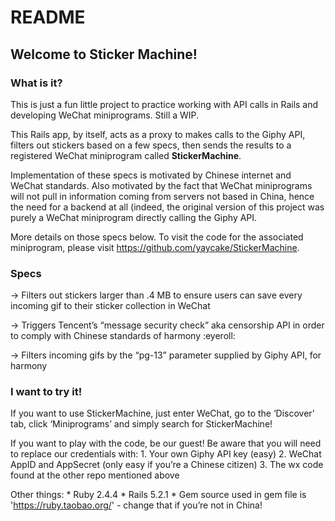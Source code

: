# README

## Welcome to Sticker Machine!

### What is it?
This is just a fun little project to practice working with API calls in Rails and developing WeChat miniprograms. Still a WIP.

This Rails app, by itself, acts as a proxy to makes calls to the Giphy API, filters out stickers based on a few specs, then sends the results to a registered WeChat miniprogram called **StickerMachine**. 

Implementation of these specs is motivated by Chinese internet and WeChat standards. Also motivated by the fact that WeChat miniprograms will not pull in information coming from servers not based in China, hence the need for a backend at all (indeed, the original version of this project was purely a WeChat miniprogram directly calling the Giphy API.

More details on those specs below. To visit the code for the associated miniprogram, please visit https://github.com/yaycake/StickerMachine.
  
### Specs
-> Filters out stickers larger than .4 MB to ensure users can save every incoming gif to their sticker collection in WeChat

-> Triggers Tencent’s “message security check” aka censorship API in order to comply with Chinese standards of harmony :eyeroll:

-> Filters incoming gifs by the “pg-13” parameter supplied by Giphy API, for harmony

### I want to try it!
 If you want to use StickerMachine, just enter WeChat, go to the ‘Discover’ tab, click ‘Miniprograms’ and simply search for StickerMachine!

If you want to play with the code, be our guest! Be aware that you will need to replace our credentials with:
	1. Your own Giphy API key (easy) 
	2. WeChat AppID and AppSecret (only easy if you’re a Chinese citizen)
	3. The wx code found at the other repo mentioned above

Other things:
	* Ruby 2.4.4
	* Rails 5.2.1
	* Gem source used in gem file is 'https://ruby.taobao.org/' - change that if you’re not in China! 

